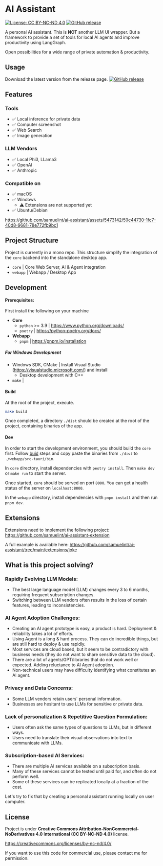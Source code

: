 # AI Assistant

[![License: CC BY-NC-ND 4.0](https://img.shields.io/badge/License-CC_BY--NC--ND_4.0-lightgrey.svg)](https://creativecommons.org/licenses/by-nc-nd/4.0/) [![GitHub release](https://img.shields.io/github/v/release/samuelint/ai-assistant)](https://github.com/samuelint/ai-assistant/releases/latest)

A personal AI assistant.
This is **NOT** another LLM UI wrapper. But a framework to provide a set of tools for local AI agents and improve productivity using LangGraph.

Open possibilities for a wide range of private automation & productivity.

## Usage

Download the latest version from the release page.
[![GitHub release](https://img.shields.io/github/v/release/samuelint/ai-assistant)](https://github.com/samuelint/ai-assistant/releases/latest)

## Features

### Tools

- ✅ Local inference for private data
- ✅ Computer screenshot
- ✅ Web Search
- ✅ Image generation

### LLM Vendors

- ✅ Local Phi3, LLama3
- ✅ OpenAI
- ✅ Anthropic

### Compatible on

- ✅ macOS
- ✅ Windows
  - :warning: Extensions are not supported yet
- ✅ Ubuntu/Debian

https://github.com/samuelint/ai-assistant/assets/5473142/50c44730-1fc7-40d8-9681-78e772fb9bc1

## Project Structure

Project is currently in a mono repo. This structure simplify the integration of the `core` backend into the standalone desktop app.

- `core` | Core Web Server, AI & Agent integration
- `webapp` | Webapp / Desktop App

## Development

#### Prerequisites:

First install the following on your machine

- **Core**
  - `python` \>= 3.9 | https://www.python.org/downloads/
  - `poetry` | https://python-poetry.org/docs/
- **Webapp**
  - `pnpm` | https://pnpm.io/installation

##### For Windows Development

- Windows SDK, CMake | Install Visual Studio (https://visualstudio.microsoft.com/) and install
  - Desktop development with C++
- `make` |

#### Build

At the root of the project, execute.

```bash
make build
```

Once completed, a directory `./dist` should be created at the root of the project, containing binaries of the app.

#### Dev

In order to start the development environment, you should build the `core` first. Follow [buid](#build) steps and copy paste the binaries from `./dist` to `./webapp/src-tauri/bin`.

In `core` directory, install dependencies with `peotry install`. Then `make dev` or `make run` to start the server.

Once started, `core` should be served on port `8000`. You can get a health status of the server on `localhost:8000`.

In the `webapp` directory, install dependencies with `pnpm install` and then run `pnpm dev`.

## Extensions

Extensions need to implement the following project:
https://github.com/samuelint/ai-assistant-extension

A full example is available here: https://github.com/samuelint/ai-assistant/tree/main/extensions/joke

## What is this project solving?

### Rapidly Evolving LLM Models:

- The best large language model (LLM) changes every 3 to 6 months, requiring frequent subscription changes.
- Switching between LLM vendors often results in the loss of certain features, leading to inconsistencies.

### AI Agent Adoption Challenges:

- Creating an AI agent prototype is easy, a product is hard. Deployment & reliability takes a lot of efforts.
- Using Agent is a long & hard process. They can do incredible things, but are still hard to deploy & use rapidly.
- Most services are cloud based, but it seem to be contradictory with business needs (they do not want to share sensitive data to the cloud).
- There are a lot of agents/GPT/libraries that do not work well or expected. Adding reluctance to AI Agent adoption.
- Non-technical users may have difficulty identifying what constitutes an AI agent.

### Privacy and Data Concerns:

- Some LLM vendors retain users' personal information.
- Businesses are hesitant to use LLMs for sensitive or private data.

### Lack of personalization & Repetitive Question Formulation:

- Users often ask the same types of questions to LLMs, but in different ways.
- Users need to translate their visual observations into text to communicate with LLMs.

### Subscription-based AI Services:

- There are multiple AI services available on a subscription basis.
- Many of these services cannot be tested until paid for, and often do not perform well.
- Some of these services can be replicated locally at a fraction of the cost.

Let's try to fix that by creating a personal assistant running locally on user computer.

## License

Project is under **Creative Commons Attribution-NonCommercial-NoDerivatives 4.0 International (CC BY-NC-ND 4.0)** license.

https://creativecommons.org/licenses/by-nc-nd/4.0/

If you want to use this code for commercial use, please contact me for permission.
